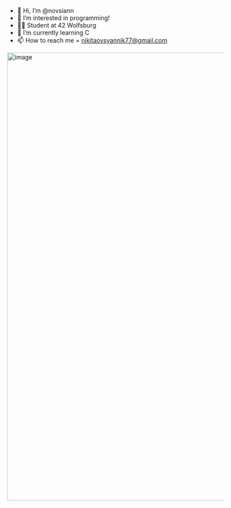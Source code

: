 - 👋 Hi, I’m @novsiann
- 👀 I’m interested in programming!
- ✌🏽 Student at 42 Wolfsburg 
- 🌱 I’m currently learning C 
- 📫 How to reach me = nikitaovsyannik77@gmail.com
<img width="1040" alt="image" src="https://user-images.githubusercontent.com/79808917/226199941-f1485c6e-128a-4c08-85bb-0887ce99c5e8.png">
